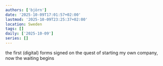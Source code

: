 ```yaml
---
authors: ['björn']
date: '2025-10-09T17:01:57+02:00'
lastmod: '2025-10-09T23:25:37+02:00'
location: Sweden
tags: []
daily: ['2025-10-09']
series: []
---
```

the first (digital) forms signed on the quest of starting my own company, now the waiting begins
